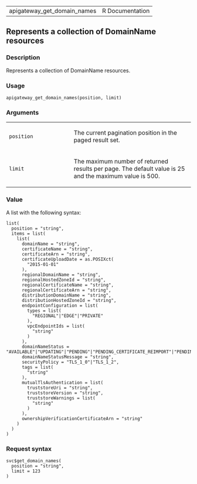<table style="width: 100%;">
<tbody>
<tr class="odd">
<td>apigateway_get_domain_names</td>
<td style="text-align: right;">R Documentation</td>
</tr>
</tbody>
</table>

## Represents a collection of DomainName resources

### Description

Represents a collection of DomainName resources.

### Usage

    apigateway_get_domain_names(position, limit)

### Arguments

<table>
<colgroup>
<col style="width: 35%" />
<col style="width: 65%" />
</colgroup>
<tbody>
<tr class="odd">
<td><code
id="apigateway_get_domain_names_:_position">position</code></td>
<td><p>The current pagination position in the paged result set.</p></td>
</tr>
<tr class="even">
<td><code id="apigateway_get_domain_names_:_limit">limit</code></td>
<td><p>The maximum number of returned results per page. The default
value is 25 and the maximum value is 500.</p></td>
</tr>
</tbody>
</table>

### Value

A list with the following syntax:

    list(
      position = "string",
      items = list(
        list(
          domainName = "string",
          certificateName = "string",
          certificateArn = "string",
          certificateUploadDate = as.POSIXct(
            "2015-01-01"
          ),
          regionalDomainName = "string",
          regionalHostedZoneId = "string",
          regionalCertificateName = "string",
          regionalCertificateArn = "string",
          distributionDomainName = "string",
          distributionHostedZoneId = "string",
          endpointConfiguration = list(
            types = list(
              "REGIONAL"|"EDGE"|"PRIVATE"
            ),
            vpcEndpointIds = list(
              "string"
            )
          ),
          domainNameStatus = "AVAILABLE"|"UPDATING"|"PENDING"|"PENDING_CERTIFICATE_REIMPORT"|"PENDING_OWNERSHIP_VERIFICATION",
          domainNameStatusMessage = "string",
          securityPolicy = "TLS_1_0"|"TLS_1_2",
          tags = list(
            "string"
          ),
          mutualTlsAuthentication = list(
            truststoreUri = "string",
            truststoreVersion = "string",
            truststoreWarnings = list(
              "string"
            )
          ),
          ownershipVerificationCertificateArn = "string"
        )
      )
    )

### Request syntax

    svc$get_domain_names(
      position = "string",
      limit = 123
    )
